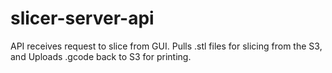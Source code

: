 # slicer-server-api
API receives request to slice from GUI. Pulls .stl files for slicing from the S3, and Uploads .gcode back to S3 for printing.
